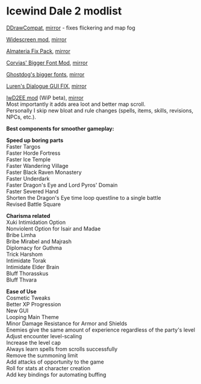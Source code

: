 # Icewind Dale 2 modlist

[DDrawCompat](https://github.com/narzoul/DDrawCompat), [mirror](https://github.com/the-overdriven/DDrawCompat) - fixes flickering and map fog

[Widescreen mod](https://github.com/Gibberlings3/widescreen), [mirror](https://github.com/the-overdriven/bg-iwd-widescreen-mod)  
  
[Almateria Fix Pack](http://www.shsforums.net/files/file/1085-almaterias-iwd2-fixpack/), [mirror](https://drive.google.com/file/d/1ur621s03DYATc-Db2IA79K8VqY1yV8dX/view?usp=sharing)  

[Corvias' Bigger Font Mod](http://www.shsforums.net/topic/38626-bigger-fonts-for-bgiitob-and-other-ie-games/), [mirror](https://drive.google.com/file/d/1-NUVRwe00RhsWv91BPWaL-AVPSYgJmqC/view?usp=sharing)  

[Ghostdog's bigger fonts](https://rpgcodex.net/forums/attachments/iwd2-bigger-fonts-zip.10894/), [mirror](https://drive.google.com/file/d/1BHe3G243Ko88l8jD2ZtPPYiM4AIl5Rh_/view?usp=sharing)

[Luren's Dialogue GUI FIX](http://havredest.eklablog.fr/interfaces-pour-widescreen-a42876917), [mirror](https://drive.google.com/file/d/11cHJ_7F67mR6rnkVdeaU-BR1IRNTOyZF/view?usp=sharing)  

[IwD2EE mod](https://discord.gg/4H9nNPH9) (WiP beta), [mirror](https://drive.google.com/file/d/1ODG-48K1Slirp710WVYET5RzRyWgi0yd/view?usp=sharing)  
Most importantly it adds area loot and better map scroll.  
Personally I skip new bloat and rule changes (spells, items, skills, revisions, NPCs, etc.).  
  
**Best components for smoother gameplay:**  

**Speed up boring parts**  
Faster Targos  
Faster Horde Fortress  
Faster Ice Temple  
Faster Wandering Village  
Faster Black Raven Monastery  
Faster Underdark  
Faster Dragon's Eye and Lord Pyros' Domain  
Faster Severed Hand  
Shorten the Dragon's Eye time loop questline to a single battle  
Revised Battle Square  
  
**Charisma related**  
Xuki Intimidation Option  
Nonviolent Option for Isair and Madae  
Bribe Limha  
Bribe Mirabel and Majrash  
Diplomacy for Guthma  
Trick Harshom  
Intimidate Torak  
Intimidate Elder Brain  
Bluff Thorasskus  
Bluff Thvara  
  
**Ease of Use**  
Cosmetic Tweaks  
Better XP Progression  
New GUI  
Looping Main Theme  
Minor Damage Resistance for Armor and Shields  
Enemies give the same amount of experience regardless of the party's level  
Adjust encounter level-scaling  
Increase the level cap  
Always learn spells from scrolls successfully  
Remove the summoning limit  
Add attacks of opportunity to the game  
Roll for stats at character creation  
Add key bindings for automating buffing  
